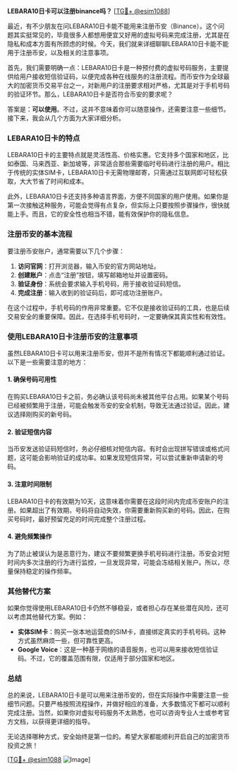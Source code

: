 **LEBARA10日卡可以注册binance吗？** [[TG💪+ @esim1088](https://t.me/s/esim1088)]

最近，有不少朋友在问LEBARA10日卡能不能用来注册币安（Binance）。这个问题其实挺常见的，毕竟很多人都想用便宜又好用的虚拟号码来完成注册，尤其是在隐私和成本方面有所顾虑的时候。今天，我们就来详细聊聊LEBARA10日卡能不能用于注册币安，以及相关的注意事项。

首先，我们需要明确一点：LEBARA10日卡是一种预付费的虚拟号码服务，主要提供给用户接收短信验证码，以便完成各种在线服务的注册流程。而币安作为全球最大的加密货币交易平台之一，对新用户的注册要求相对严格，尤其是对于手机号码的验证环节。那么，LEBARA10日卡是否符合币安的要求呢？

答案是：**可以使用**。不过，这并不意味着你可以随意操作，还需要注意一些细节。接下来，我会从几个方面为大家详细分析。

### LEBARA10日卡的特点

LEBARA10日卡的主要特点就是灵活性高、价格实惠。它支持多个国家和地区，比如泰国、马来西亚、新加坡等，非常适合那些需要临时号码进行注册的用户。相比于传统的实体SIM卡，LEBARA10日卡无需物理邮寄，只需通过互联网即可轻松获取，大大节省了时间和成本。

此外，LEBARA10日卡还支持多种语言界面，方便不同国家的用户使用。如果你是第一次接触这种服务，可能会觉得有点复杂，但实际上只要按照步骤操作，很快就能上手。而且，它的安全性也相当不错，能有效保护你的隐私信息。

### 注册币安的基本流程

要注册币安账户，通常需要以下几个步骤：

1. **访问官网**：打开浏览器，输入币安的官方网站地址。
2. **创建账户**：点击“注册”按钮，填写邮箱地址并设置密码。
3. **验证身份**：系统会要求输入手机号码，用于接收验证码短信。
4. **完成注册**：输入收到的验证码后，即可成功注册账户。

在这个过程中，手机号码的作用非常重要。它不仅是接收验证码的工具，也是后续交易安全的重要保障。因此，在选择手机号码时，一定要确保其真实性和有效性。

### 使用LEBARA10日卡注册币安的注意事项

虽然LEBARA10日卡可以用来注册币安，但并不是所有情况下都能顺利通过验证。以下是一些需要注意的地方：

#### 1. 确保号码可用性
在购买LEBARA10日卡之前，务必确认该号码尚未被其他平台占用。如果某个号码已经被频繁用于注册，可能会触发币安的安全机制，导致无法通过验证。因此，建议选择刚购买的新号码。

#### 2. 验证短信内容
当币安发送验证码短信时，务必仔细核对短信内容。有时会出现拼写错误或格式问题，这可能会影响验证的成功率。如果发现短信异常，可以尝试重新申请新的号码。

#### 3. 注意时间限制
LEBARA10日卡的有效期为10天，这意味着你需要在这段时间内完成币安账户的注册。如果超出了有效期，号码将自动失效，你需要重新购买新的号码。因此，在购买号码时，最好预留充足的时间完成整个注册过程。

#### 4. 避免频繁操作
为了防止被误认为是恶意行为，建议不要频繁更换手机号码进行注册。币安会对短时间内多次注册的行为进行监控，一旦发现异常，可能会冻结相关账户。所以，尽量保持稳定的操作频率。

### 其他替代方案

如果你觉得使用LEBARA10日卡仍然不够稳妥，或者担心存在某些潜在风险，还可以考虑其他替代方案。例如：

- **实体SIM卡**：购买一张本地运营商的SIM卡，直接绑定真实的手机号码。这种方式虽然麻烦一些，但可靠性更高。
- **Google Voice**：这是一种基于网络的语音服务，也可以用来接收短信验证码。不过，它的覆盖范围有限，仅适用于部分国家和地区。

### 总结

总的来说，LEBARA10日卡是可以用来注册币安的，但在实际操作中需要注意一些细节问题。只要严格按照流程操作，并做好相应的准备，大多数情况下都可以顺利完成注册。当然，如果你对虚拟号码服务不太熟悉，也可以咨询专业人士或参考官方文档，以获得更详细的指导。

无论选择哪种方式，安全始终是第一位的。希望大家都能顺利开启自己的加密货币投资之旅！ 

[[TG💪+ @esim1088](https://t.me/s/esim1088) ![Image](https://i.postimg.cc/4NQfJmqS/Snipaste-2025-05-13-00-14-12.png)]